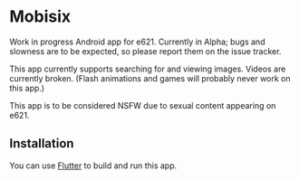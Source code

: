 # Mobisix
Work in progress Android app for e621. Currently in Alpha; bugs and slowness are to be expected, so please report them on the issue tracker.

This app currently supports searching for and viewing images. Videos are currently broken. (Flash animations and games will probably never work on this app.)

This app is to be considered NSFW due to sexual content appearing on e621.

## Installation
You can use [Flutter](https://flutter.io) to build and run this app.
